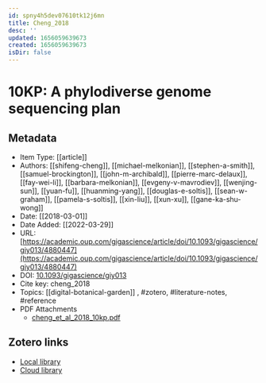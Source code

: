 ```yaml
---
id: spny4h5dev07610tk12j6mn
title: Cheng_2018
desc: ''
updated: 1656059639673
created: 1656059639673
isDir: false
---
```

# 10KP: A phylodiverse genome sequencing plan

## Metadata

* Item Type: [[article]]
* Authors: [[shifeng-cheng]], [[michael-melkonian]], [[stephen-a-smith]], [[samuel-brockington]], [[john-m-archibald]], [[pierre-marc-delaux]], [[fay-wei-li]], [[barbara-melkonian]], [[evgeny-v-mavrodiev]], [[wenjing-sun]], [[yuan-fu]], [[huanming-yang]], [[douglas-e-soltis]], [[sean-w-graham]], [[pamela-s-soltis]], [[xin-liu]], [[xun-xu]], [[gane-ka-shu-wong]]
* Date: [[2018-03-01]]
* Date Added: [[2022-03-29]]
* URL: [https://academic.oup.com/gigascience/article/doi/10.1093/gigascience/giy013/4880447](https://academic.oup.com/gigascience/article/doi/10.1093/gigascience/giy013/4880447)
* DOI: [10.1093/gigascience/giy013](https://doi.org/10.1093/gigascience/giy013)
* Cite key: cheng_2018
* Topics: [[digital-botanical-garden]]
, #zotero, #literature-notes, #reference
* PDF Attachments
	- [cheng_et_al_2018_10kp.pdf](zotero://open-pdf/library/items/KX3F6XCK)


##  Zotero links
* [Local library](zotero://select/items/3_QPVDNUM5)
* [Cloud library](http://zotero.org/groups/4613367/items/QPVDNUM5)

